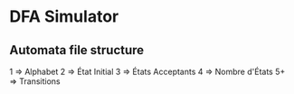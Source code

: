 # DFA Simulator

## Automata file structure
1  => Alphabet
2  => État Initial
3  => États Acceptants
4  => Nombre d'États
5+ => Transitions
